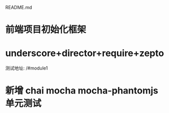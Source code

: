 README.md
# 前端项目初始化框架
# underscore+director+require+zepto  
测试地址:  /#module1

# 新增 chai mocha mocha-phantomjs 单元测试
